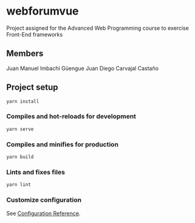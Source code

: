 # webforumvue

Project assigned for the Advanced Web Programming course to exercise  Front-End frameworks

## Members
Juan Manuel Imbachi Güengue
Juan Diego Carvajal Castaño

## Project setup
```
yarn install
```

### Compiles and hot-reloads for development
```
yarn serve
```

### Compiles and minifies for production
```
yarn build
```

### Lints and fixes files
```
yarn lint
```

### Customize configuration
See [Configuration Reference](https://cli.vuejs.org/config/).
